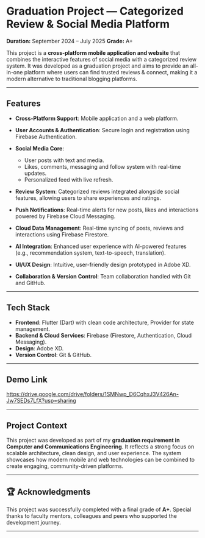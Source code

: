 # Graduation Project — Categorized Review & Social Media Platform

**Duration:** September 2024 – July 2025
**Grade:** A+

This project is a **cross-platform mobile application and website** that combines the interactive features of social media with a categorized review system. It was developed as a graduation project and aims to provide an all-in-one platform where users can find trusted reviews & connect, making it a modern alternative to traditional blogging platforms.

---

## Features

* **Cross-Platform Support**: Mobile application and a web platform.
* **User Accounts & Authentication**: Secure login and registration using Firebase Authentication.
* **Social Media Core**:

  * User posts with text and media.
  * Likes, comments, messaging and follow system with real-time updates.
  * Personalized feed with live refresh.
* **Review System**: Categorized reviews integrated alongside social features, allowing users to share experiences and ratings.
* **Push Notifications**: Real-time alerts for new posts, likes and interactions powered by Firebase Cloud Messaging.
* **Cloud Data Management**: Real-time syncing of posts, reviews and interactions using Firebase Firestore.
* **AI Integration**: Enhanced user experience with AI-powered features (e.g., recommendation system, text-to-speech, translation).
* **UI/UX Design**: Intuitive, user-friendly design prototyped in Adobe XD.
* **Collaboration & Version Control**: Team collaboration handled with Git and GitHub.

---

## Tech Stack

* **Frontend**: Flutter (Dart) with clean code architecture, Provider for state management.
* **Backend & Cloud Services**: Firebase (Firestore, Authentication, Cloud Messaging).
* **Design**: Adobe XD.
* **Version Control**: Git & GitHub.

---

## Demo Link

https://drive.google.com/drive/folders/1SMNwp_D6CqhxJ3V426An-Jw7SEDs7LfX?usp=sharing

---

## Project Context

This project was developed as part of my **graduation requirement in Computer and Communications Engineering**.
It reflects a strong focus on scalable architecture, clean design, and user experience. The system showcases how modern mobile and web technologies can be combined to create engaging, community-driven platforms.

---

## 🏆 Acknowledgments

This project was successfully completed with a final grade of **A+**.
Special thanks to faculty mentors, colleagues and peers who supported the development journey.

---
